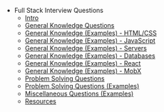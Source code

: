 - Full Stack Interview Questions
  - [Intro](./Intro.md "Intro")
  - [General Knowledge Questions](./General-Knowledge-Questions.md "General Knowledge Questions")
  - [General Knowledge (Examples) - HTML/CSS](./General-Knowledge--Examples----HTML-CSS.md "General Knowledge (Examples) - HTML/CSS")
  - [General Knowledge (Examples) - JavaScript](./General-Knowledge--Examples----JavaScript.md "General Knowledge (Examples) - JavaScript")
  - [General Knowledge (Examples) - Servers](./General-Knowledge--Examples----Servers.md "General Knowledge (Examples) - Servers")
  - [General Knowledge (Examples) - Databases](./General-Knowledge--Examples----Databases.md "General Knowledge (Examples) - Databases")
  - [General Knowledge (Examples) - React](./General-Knowledge--Examples----React.md "General Knowledge (Examples) - React")
  - [General Knowledge (Examples) - MobX](./General-Knowledge--Examples----MobX.md "General Knowledge (Examples) - MobX")
  - [Problem Solving Questions](./Problem-Solving-Questions.md "Problem Solving Questions")
  - [Problem Solving Questions (Examples)](./Problem-Solving-Questions--Examples-.md "Problem Solving Questions (Examples)")
  - [Miscellaneous Questions (Examples)](./Miscellaneous-Questions--Examples-.md "Miscellaneous Questions (Examples)")
  - [Resources](./Resources.md "Resources")
